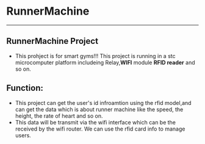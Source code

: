 # RunnerMachine
****
## RunnerMachine Project
* This prohject is for smart gyms!!! This project is running in a stc microcomputer platform includeing Relay,**WIFI** module **RFID reader** and so on.
## Function:
* This project can get the user's id infroamtion using the rfid model,and can get the data which is about runner machine like the speed, the height, the rate of heart and so on.
* This data will be transmit via the wifi interface which can be the received by the wifi router. We can use the rfid card info to manage users.
